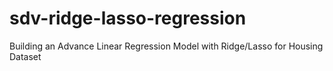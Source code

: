 # sdv-ridge-lasso-regression
Building an Advance Linear Regression Model with Ridge/Lasso for Housing Dataset
